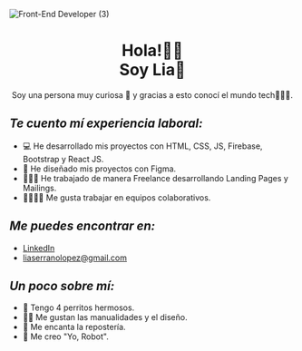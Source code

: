 
![Front-End Developer (3)](https://user-images.githubusercontent.com/78361877/141578812-40c31c75-1971-4311-ad90-d7125b3118ac.png)
<h1 align='center'>Hola!👋🏻<br>Soy Lia🌸</h1>
<p align='center'>
</p>
<p align='center'>Soy una persona muy curiosa 🧐 y gracias a esto conocí el mundo tech👩🏻‍💻.</p>

<h2><i>Te cuento mí experiencia laboral:</i></h2>

- 💻 He desarrollado mis proyectos con HTML, CSS, JS, Firebase, Bootstrap y React JS.
- 🎨 He diseñado mis proyectos con Figma.
- 👩🏻‍💻 He trabajado de manera Freelance desarrollando Landing Pages y Mailings.
- 👩‍👩‍👦‍👦 Me gusta trabajar en equipos colaborativos.

<h2><i>Me puedes encontrar en:</i></h2>

- <a href="https://www.linkedin.com/in/lia-serrano/"> LinkedIn</a>
- liaserranolopez@gmail.com


<h2><i>Un poco sobre mí:</i></h2>

- 🐩 Tengo 4 perritos hermosos.
- 🙌🏻 Me gustan las manualidades y el diseño.
- 🧁 Me encanta la repostería.
- 🤖 Me creo "Yo, Robot".
